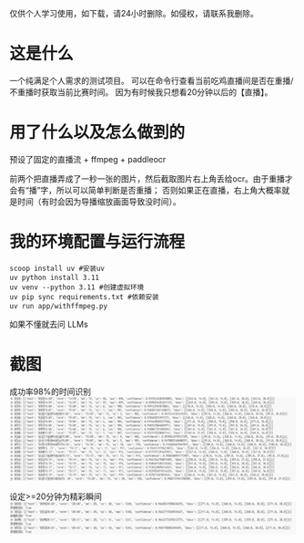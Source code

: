仅供个人学习使用，如下载，请24小时删除。如侵权，请联系我删除。

# 这是什么

一个纯满足个人需求的测试项目。
可以在命令行查看当前吃鸡直播间是否在重播/不重播时获取当前比赛时间。
因为有时候我只想看20分钟以后的【直播】。

# 用了什么以及怎么做到的

预设了固定的直播流 + ffmpeg + paddleocr 

前两个把直播弄成了一秒一张的图片，然后截取图片右上角丢给ocr。由于重播才会有“播”字，所以可以简单判断是否重播；
否则如果正在直播，右上角大概率就是时间（有时会因为导播缩放画面导致没时间）。

# 我的环境配置与运行流程

```
scoop install uv #安装uv
uv python install 3.11
uv venv --python 3.11 #创建虚拟环境
uv pip sync requirements.txt #依赖安装
uv run app/withffmpeg.py
```

如果不懂就去问 LLMs

# 截图

成功率98%的时间识别
![](assets/time_1.png)

设定>=20分钟为精彩瞬间
![](assets/time_2.png)